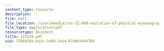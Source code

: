 ```yaml
---
content_type: resource
description: ''
file: null
file_location: /coursemedia/res-12-000-evolution-of-physical-oceanography-spring-2007/7586858e6a1c5ddd1e2467d0e5444766_123124.pdf
file_type: application/pdf
resourcetype: Document
title: 123124.pdf
uid: 7586858e-6a1c-5ddd-1e24-67d0e5444766
---
```

